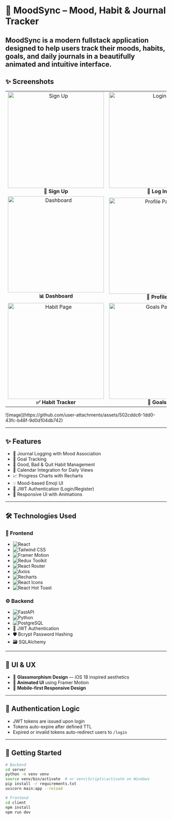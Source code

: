 # 🧠 MoodSync – Mood, Habit & Journal Tracker

MoodSync is a modern fullstack application designed to help users track their **moods**, **habits**, **goals**, and **daily journals** in a beautifully animated and intuitive interface.
---

## ✨ Screenshots
<table align="center"> <tr> <td align="center"> <img src="https://github.com/user-attachments/assets/fb7ec26c-4c93-4a87-a4ba-07060df0f406" width="300" alt="Sign Up" /> <br /><b>📝 Sign Up</b> </td> <td align="center"> <img src="https://github.com/user-attachments/assets/1769624e-228b-499b-a177-397553c3a888" width="300" alt="Login" /> <br /><b>🔐 Log In</b> </td> </tr> <tr> <td align="center"> <img src="https://github.com/user-attachments/assets/b1c73f0d-39c8-4bfd-a50f-e9b427bcefa5" width="300" alt="Dashboard" /> <br /><b>📊 Dashboard</b> </td> <td align="center"> <img src="https://github.com/user-attachments/assets/2847da4a-82d7-4c9e-bd0c-6c0326e05c60" width="300" alt="Profile Page" /> <br /><b>👤 Profile</b> </td> </tr> <tr> <td align="center"> <img src="https://github.com/user-attachments/assets/b38f808f-9d45-4629-96f1-ddf4cc8c7d17" width="300" alt="Habit Page" /> <br /><b>✅ Habit Tracker</b> </td> <td align="center"> <img src="https://github.com/user-attachments/assets/c443d3d7-687a-4c11-8aef-eea15ec79b01" width="300" alt="Goals Page" /> <br /><b>🎯 Goals</b> </td> <td align="center"> <img src="https://github.com/user-attachments/assets/502cddc6-1dd0-43fc-b48f-9d0d104db742" width="300" alt="Insight Page" /> <br /><b>✅ Habit Insight</b></tr> </table>
![image](https://github.com/user-attachments/assets/502cddc6-1dd0-43fc-b48f-9d0d104db742)

---

## ✨ Features

- 📝 Journal Logging with Mood Association
- 🎯 Goal Tracking
- 🔄 Good, Bad & Quit Habit Management
- 📅 Calendar Integration for Daily Views
- 📈 Progress Charts with Recharts
- 💡 Mood-based Emoji UI
- 🔐 JWT Authentication (Login/Register)
- 🎨 Responsive UI with Animations

---
## 🛠️ Technologies Used


### 🎨 Frontend

- ![React](https://img.shields.io/badge/React-20232A?logo=react&logoColor=61DAFB)
- ![Tailwind CSS](https://img.shields.io/badge/Tailwind_CSS-06B6D4?logo=tailwindcss&logoColor=white)
- ![Framer Motion](https://img.shields.io/badge/Framer_Motion-black?logo=framer&logoColor=white)
- ![Redux Toolkit](https://img.shields.io/badge/Redux_Toolkit-593D88?logo=redux&logoColor=white)
- ![React Router](https://img.shields.io/badge/React_Router-CA4245?logo=react-router&logoColor=white)
- ![Axios](https://img.shields.io/badge/Axios-5A29E4?logo=axios&logoColor=white)
- ![Recharts](https://img.shields.io/badge/Recharts-FF0000?logo=recharts&logoColor=white)
- ![React Icons](https://img.shields.io/badge/React_Icons-61DAFB?logo=react&logoColor=white)
- ![React Hot Toast](https://img.shields.io/badge/Hot_Toast-FF8800?logo=react&logoColor=white)


### ⚙️ Backend

- ![FastAPI](https://img.shields.io/badge/FastAPI-009688?logo=fastapi&logoColor=white)
- ![Python](https://img.shields.io/badge/Python-3776AB?logo=python&logoColor=white)
- ![PostgreSQL](https://img.shields.io/badge/PostgreSQL-4169E1?logo=postgresql&logoColor=white)
- 🔐 JWT Authentication
- 🛡️ Bcrypt Password Hashing
- 🗃️ SQLAlchemy

 ---
## 💎 UI & UX

- 🌌 **Glassmorphism Design** — iOS 18 inspired aesthetics
- 🌠 **Animated UI** using Framer Motion
- 📱 **Mobile-first Responsive Design**

---

## 🔐 Authentication Logic

- JWT tokens are issued upon login
- Tokens auto-expire after defined TTL
- Expired or invalid tokens auto-redirect users to `/login`
  
---
## 🚀 Getting Started

```bash
# Backend
cd server
python -m venv venv
source venv/bin/activate  # or venv\Scripts\activate on Windows
pip install -r requirements.txt
uvicorn main:app --reload

# Frontend
cd client
npm install
npm run dev
